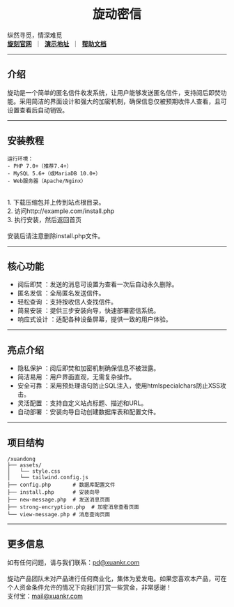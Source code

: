 #  <center> 旋动密信
纵然寻觅，情深难觅
  <br>
[**旋刻官网**](https://xuankr.com)&nbsp;&nbsp;｜&nbsp;&nbsp;[**演示地址**](https://voodong.cn/demo)&nbsp;&nbsp;｜&nbsp;&nbsp;[**帮助文档**](https://docs.voodong.cn)</center>
  
  ---
  
## 介绍
旋动是一个简单的匿名信件收发系统，让用户能够发送匿名信件，支持阅后即焚功能。采用简洁的界面设计和强大的加密机制，确保信息仅被预期收件人查看，且可设置查看后自动销毁。

  ---
  
## 安装教程

```
运行环境：
- PHP 7.0+（推荐7.4+）
- MySQL 5.6+（或MariaDB 10.0+）
- Web服务器（Apache/Nginx）
```
<br>
1. 下载压缩包并上传到站点根目录。<br>
2. 访问http://example.com/install.php<br>
3. 执行安装，然后返回首页<br><br>
安装后请注意删除install.php文件。

---


## 核心功能
- 阅后即焚 ：发送的消息可设置为查看一次后自动永久删除。
- 匿名发信 ：全局匿名发送信件。
- 轻松查询 ：支持按收信人查找信件。
- 简易安装 ：提供三步安装向导，快速部署密信系统。
- 响应式设计 ：适配各种设备屏幕，提供一致的用户体验。

---

## 亮点介绍
- 隐私保护 ：阅后即焚和加密机制确保信息不被泄露。
- 简洁易用 ：用户界面直观，无需复杂操作。
- 安全可靠 ：采用预处理语句防止SQL注入，使用htmlspecialchars防止XSS攻击。
- 灵活配置 ：支持自定义站点标题、描述和URL。
- 自动部署 ：安装向导自动创建数据库表和配置文件。

---

## 项目结构

```
/xuandong
├── assets/
│   └── style.css
│   └── tailwind.config.js
├── config.php       # 数据库配置文件
├── install.php      # 安装向导
├── new-message.php  # 发送消息页面
├── strong-encryption.php  # 加密消息查看页面
└── view-message.php # 消息查询页面
```
---

## 更多信息
如有任何问题，请与我们联系：pd@xuankr.com<br><br>旋动产品团队未对产品进行任何商业化，集体为爱发电。如果您喜欢本产品，可在个人资金条件允许的情况下向我们打赏一些赏金，非常感谢！<br>支付宝：mail@xuankr.com
